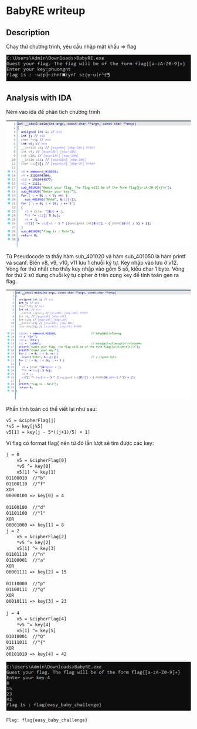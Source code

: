 # BabyRE writeup
## Description
Chạy thử chương trình, yêu cầu nhập mật khẩu => flag

![Run](./run.jpg)

## Analysis with IDA
Ném vào ida để phân tích chương trình

![Main1](./main1.png)

Từ Pseudocode ta thấy hàm sub_401020 và hàm sub_401050 là hàm printf và scanf. Biến v8, v9, v10, v11 lưu 1 chuỗi ký tự. Key nhập vào lưu ở v12. Vòng for thứ nhất cho thấy key nhập vào gồm 5 số, kiểu char 1 byte. Vòng for thứ 2 sử dụng chuỗi ký tự cipher ở trên cùng key để tính toán gen ra flag.

![Main2](./main2.png)

Phần tính toán có thể viết lại như sau:
```codetype
v5 = &cipherFlag[j]
*v5 = key[j%5]
v5[1] = key[j - 5*((j+1)/5) + 1]
```
Vì flag có format flag{ nên từ đó lần lượt sẽ tìm được các key:
```codetype
j = 0
	v5 = &cipherFlag[0]
	*v5 ^= key[0]
	v5[1] ^= key[1]
01100010  //"b"
01100110  //"f"
XOR
00000100 => key[0] = 4

01100100  //"d"
01101100  //"l"
XOR
00001000 => key[1] = 8
j = 2
	v5 = &cipherFlag[2]
	*v5 ^= key[2]
	v5[1] ^= key[3]
01101110  //"n"
01100001  //"a"
XOR
00001111 => key[2] = 15

01110000  //"p"
01100111  //"g"
XOR
00010111 => key[3] = 23

j = 4 
	v5 = &cipherFlag[4]
	*v5 ^= key[4]
	v5[1] ^= key[5]
01010001  //"Q"
01111011  //"{"
XOR
00101010 => key[4] = 42
```
![Flag](./flag.jpg)
```codetype
Flag: flag{easy_baby_challenge}
```
